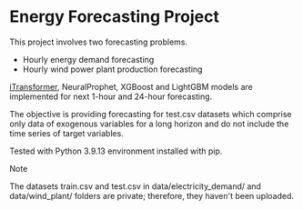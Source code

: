 # Energy Forecasting Project

This project involves two forecasting problems. 
* Hourly energy demand forecasting
* Hourly wind power plant production forecasting 

[iTransformer](https://github.com/thuml/iTransformer), NeuralProphet, XGBoost and LightGBM models are implemented for next 1-hour and 24-hour forecasting. 

The objective is providing forecasting for test.csv datasets which comprise only data of exogenous variables for a long horizon and do not include the time series of target variables.

Tested with Python 3.9.13 environment installed with pip.

> [!NOTE]
> The datasets train.csv and test.csv in data/electricity_demand/ and data/wind_plant/ folders are private; therefore, they haven't been uploaded.


